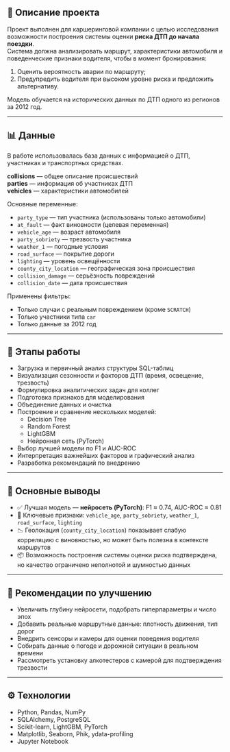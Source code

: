## 🧭 Описание проекта

Проект выполнен для каршеринговой компании с целью исследования возможности построения системы оценки **риска ДТП до начала поездки**.  
Система должна анализировать маршрут, характеристики автомобиля и поведенческие признаки водителя, чтобы в момент бронирования:

1. Оценить вероятность аварии по маршруту;
2. Предупредить водителя при высоком уровне риска и предложить альтернативу.

Модель обучается на исторических данных по ДТП одного из регионов за 2012 год.  

---

## 📊 Данные

В работе использовалась база данных с информацией о ДТП, участниках и транспортных средствах.  

**collisions** — общее описание происшествий  
**parties** — информация об участниках ДТП  
**vehicles** — характеристики автомобилей  

Основные переменные:
- `party_type` — тип участника (использованы только автомобили)
- `at_fault` — факт виновности (целевая переменная)
- `vehicle_age` — возраст автомобиля
- `party_sobriety` — трезвость участника
- `weather_1` — погодные условия
- `road_surface` — покрытие дороги
- `lighting` — уровень освещённости
- `county_city_location` — географическая зона происшествия
- `collision_damage` — серьёзность повреждений  
- `collision_date` — дата происшествия  

Применены фильтры:
- Только случаи с реальным повреждением (кроме `SCRATCH`)
- Только участники типа `car`
- Только данные за 2012 год

---

## 🧪 Этапы работы

- Загрузка и первичный анализ структуры SQL-таблиц
- Визуализация сезонности и факторов ДТП (время, освещение, трезвость)
- Формулировка аналитических задач для коллег
- Подготовка признаков для моделирования
- Объединение данных и очистка
- Построение и сравнение нескольких моделей:
  - Decision Tree
  - Random Forest
  - LightGBM
  - Нейронная сеть (PyTorch)
- Выбор лучшей модели по F1 и AUC-ROC
- Интерпретация важнейших факторов и графический анализ
- Разработка рекомендаций по внедрению

---

## 🏁 Основные выводы

- ✅ Лучшая модель — **нейросеть (PyTorch)**: F1 ≈ 0.74, AUC-ROC ≈ 0.81
- 🚗 Ключевые признаки: `vehicle_age`, `party_sobriety`, `weather_1`, `road_surface`, `lighting`
- 📉 Геолокация (`county_city_location`) показывает слабую корреляцию с виновностью, но может быть полезна в контексте маршрутов
- 📦 Возможность построения системы оценки риска подтверждена, но качество ограничено неполнотой и шумностью данных

---

## 🔧 Рекомендации по улучшению

- Увеличить глубину нейросети, подобрать гиперпараметры и число эпох
- Добавить реальные маршрутные данные: плотность движения, тип дорог
- Внедрить сенсоры и камеры для оценки поведения водителя
- Собирать данные о погоде и дорожной ситуации в реальном времени
- Рассмотреть установку алкотестеров с камерой для подтверждения трезвости

---

## ⚙️ Технологии

- Python, Pandas, NumPy
- SQLAlchemy, PostgreSQL
- Scikit-learn, LightGBM, PyTorch
- Matplotlib, Seaborn, Phik, ydata-profiling
- Jupyter Notebook
